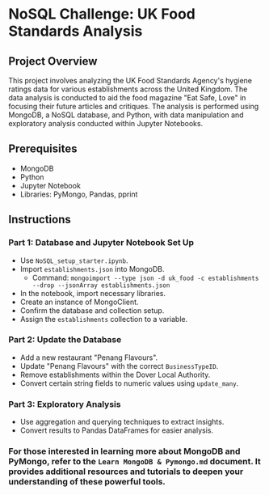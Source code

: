 # NoSQL Challenge: UK Food Standards Analysis

## Project Overview

This project involves analyzing the UK Food Standards Agency's hygiene ratings data for various establishments across the United Kingdom. The data analysis is conducted to aid the food magazine "Eat Safe, Love" in focusing their future articles and critiques.
The analysis is performed using MongoDB, a NoSQL database, and Python, with data manipulation and exploratory analysis conducted within Jupyter Notebooks.


## Prerequisites
- MongoDB
- Python
- Jupyter Notebook
- Libraries: PyMongo, Pandas, pprint


## Instructions

### Part 1: Database and Jupyter Notebook Set Up

- Use `NoSQL_setup_starter.ipynb`.
- Import `establishments.json` into MongoDB.
  - Command: `mongoimport --type json -d uk_food -c establishments --drop --jsonArray establishments.json`
- In the notebook, import necessary libraries.
- Create an instance of MongoClient.
- Confirm the database and collection setup.
- Assign the `establishments` collection to a variable.

### Part 2: Update the Database

- Add a new restaurant "Penang Flavours".
- Update "Penang Flavours" with the correct `BusinessTypeID`.
- Remove establishments within the Dover Local Authority.
- Convert certain string fields to numeric values using `update_many`.

### Part 3: Exploratory Analysis

- Use aggregation and querying techniques to extract insights.
- Convert results to Pandas DataFrames for easier analysis.

### For those interested in learning more about MongoDB and PyMongo, refer to the `Learn MongoDB & Pymongo.md` document. It provides additional resources and tutorials to deepen your understanding of these powerful tools.

